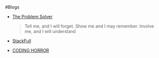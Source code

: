 #Blogs

* [The Problem Solver](http://blogs.msmvps.com/theproblemsolver/)
  
  > Tell me, and I will forget. Show me and I may remember. Involve me, and I will understand
  
* [StackFull](http://blog.stackfull.com/)

* [CODING HORROR](http://blog.codinghorror.com/)
